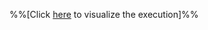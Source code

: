 %%[Click <a href="http://pythontutor.com/iframe-embed.html#code={{ code | safe }}&codeDivHeight=400&codeDivWidth=350&cumulative=false&curInstr=0&heapPrimitives=false&origin=opt-frontend.js&py=3&rawInputLstJSON=%5B%5D&textReferences=false" target="_blank">here</a> to visualize the execution]%%